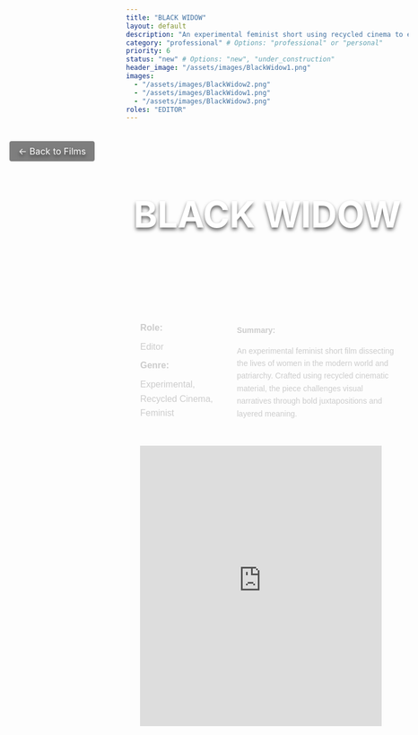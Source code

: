 ```yaml
---
title: "BLACK WIDOW"
layout: default
description: "An experimental feminist short using recycled cinema to explore patriarchy and the lives of women"
category: "professional" # Options: "professional" or "personal"
priority: 6
status: "new" # Options: "new", "under_construction"
header_image: "/assets/images/BlackWidow1.png"
images:
  - "/assets/images/BlackWidow2.png"
  - "/assets/images/BlackWidow1.png"
  - "/assets/images/BlackWidow3.png"
roles: "EDITOR"
---
```


<div class="banner">
  <div class="banner-content">
    <h1>BLACK WIDOW</h1>
    <a href="/film/" class="back-button">← Back to Films</a>
  </div>
</div>

<div class="film-detail-container">
  <!-- Role, Genre, and Summary -->
  <div class="film-info">
    <div class="film-role-genre">
      <p><strong>Role:</strong></p>
      <p>Editor</p>
      <p><strong>Genre:</strong></p>
      <p>Experimental, Recycled Cinema, Feminist</p>
    </div>
    <div class="film-summary">
      <p><strong>Summary:</strong></p>
      <p>An experimental feminist short film dissecting the lives of women in the modern world and patriarchy. Crafted using recycled cinematic material, the piece challenges visual narratives through bold juxtapositions and layered meaning.</p>
    </div>
  </div>

  <!-- Embedded Video -->
  <div class="film-video">
    <iframe
      width="95%" 
      height="500" 
      src="https://www.youtube.com/embed/cFGPPTc37xs" 
      title="YouTube video player"
      frameborder="0"
      allow="accelerometer; autoplay; clipboard-write; encrypted-media; gyroscope; picture-in-picture" 
      allowfullscreen>
    </iframe>
  </div>
</div>

<style>
/* Banner Section */
.banner {
  background-image: url('/assets/images/BlackWidow1.png');
  background-size: cover;
  background-position: center;
  height: 300px;
  width: 100vw;
  margin-left: calc(-50vw + 50%);
  position: relative;
  display: flex;
  justify-content: center;
  align-items: center;
}

.banner-content {
  text-align: center;
  color: white;
  text-shadow: 0 4px 6px rgba(0, 0, 0, 0.6);
}

.banner h1 {
  font-size: 4rem;
  margin: 0;
}

.back-button {
  position: absolute;
  top: 20px;
  left: 20px;
  color: white;
  text-decoration: none;
  font-size: 1rem;
  background: rgba(0, 0, 0, 0.5);
  padding: 0.5rem 1rem;
  border-radius: 4px;
}

/* Film Info Section */
.film-detail-container {
  width: 90%;
  max-width: 1200px;
  margin: 2rem auto;
  font-family: 'Poppins', sans-serif;
  color: #ccc;
  line-height: 1.6;
}

.film-info {
  display: flex;
  flex-wrap: wrap;
  gap: 2rem;
  margin-bottom: 2rem;
}

.film-role-genre {
  flex: 1;
}

.film-role-genre p {
  margin: 0.5rem 0;
  font-size: 1rem;
}

.film-summary {
  flex: 2;
}

.film
